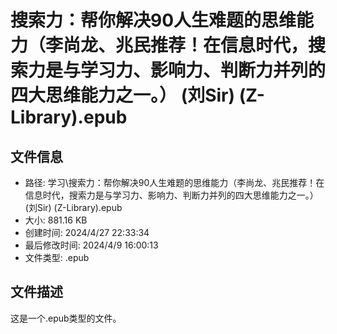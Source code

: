 ﻿# 搜索力：帮你解决90人生难题的思维能力（李尚龙、兆民推荐！在信息时代，搜索力是与学习力、影响力、判断力并列的四大思维能力之一。） (刘Sir) (Z-Library).epub

## 文件信息
- 路径: 学习\搜索力：帮你解决90人生难题的思维能力（李尚龙、兆民推荐！在信息时代，搜索力是与学习力、影响力、判断力并列的四大思维能力之一。） (刘Sir) (Z-Library).epub
- 大小: 881.16 KB
- 创建时间: 2024/4/27 22:33:34
- 最后修改时间: 2024/4/9 16:00:13
- 文件类型: .epub

## 文件描述
这是一个.epub类型的文件。

